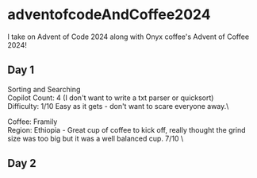 # adventofcodeAndCoffee2024
I take on Advent of Code 2024 along with Onyx coffee's Advent of Coffee 2024!

## Day 1
Sorting and Searching \
Copilot Count: 4 (I don't want to write a txt parser or quicksort) \
Difficulty: 1/10 Easy as it gets - don't want to scare everyone away.\ 

Coffee: Framily \
Region: Ethiopia - Great cup of coffee to kick off, really thought the grind size was too big but it was a well balanced cup. 7/10 \

## Day 2